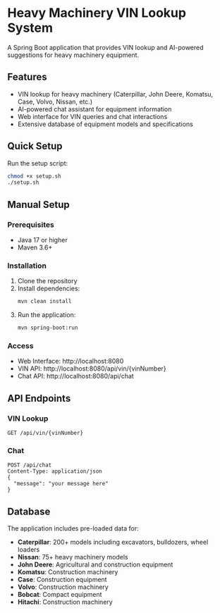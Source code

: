 # Heavy Machinery VIN Lookup System

A Spring Boot application that provides VIN lookup and AI-powered suggestions for heavy machinery equipment.

## Features

- VIN lookup for heavy machinery (Caterpillar, John Deere, Komatsu, Case, Volvo, Nissan, etc.)
- AI-powered chat assistant for equipment information
- Web interface for VIN queries and chat interactions
- Extensive database of equipment models and specifications

## Quick Setup

Run the setup script:
```bash
chmod +x setup.sh
./setup.sh
```

## Manual Setup

### Prerequisites
- Java 17 or higher
- Maven 3.6+

### Installation
1. Clone the repository
2. Install dependencies:
   ```bash
   mvn clean install
   ```
3. Run the application:
   ```bash
   mvn spring-boot:run
   ```

### Access
- Web Interface: http://localhost:8080
- VIN API: http://localhost:8080/api/vin/{vinNumber}
- Chat API: http://localhost:8080/api/chat

## API Endpoints

### VIN Lookup
```
GET /api/vin/{vinNumber}
```

### Chat
```
POST /api/chat
Content-Type: application/json
{
  "message": "your message here"
}
```

## Database

The application includes pre-loaded data for:
- **Caterpillar**: 200+ models including excavators, bulldozers, wheel loaders
- **Nissan**: 75+ heavy machinery models
- **John Deere**: Agricultural and construction equipment
- **Komatsu**: Construction machinery
- **Case**: Construction equipment
- **Volvo**: Construction machinery
- **Bobcat**: Compact equipment
- **Hitachi**: Construction machinery
